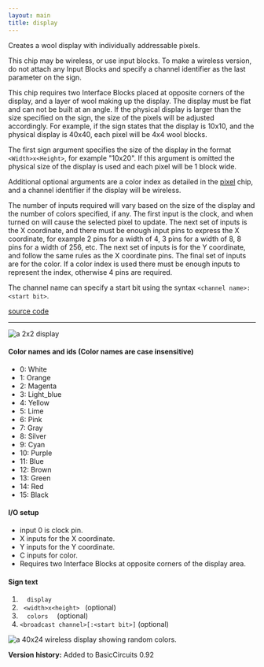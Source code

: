 ```yaml
---
layout: main
title: display
---
```

Creates a wool display with individually addressable pixels.

This chip may be wireless, or use input blocks. To make a wireless version, do not attach any Input Blocks and specify a channel identifier as the last parameter on the sign.

This chip requires two Interface Blocks placed at opposite corners of the display, and a layer of wool making up the display. The display must be flat and can not be built at an angle. If the physical display is larger than the size specified on the sign, the size of the pixels will be adjusted accordingly. For example, if the sign states that the display is 10x10, and the physical display is 40x40, each pixel will be 4x4 wool blocks.

The first sign argument specifies the size of the display in the format `<Width>x<Height>`, for example "10x20". If this argument is omitted the physical size of 
the display is used and each pixel will be 1 block wide.

Additional optional arguments are a color index as detailed in the [pixel](Pixel) chip, and a channel identifier if the display will be wireless.

The number of inputs required will vary based on the size of the display and the number of colors specified, if any. The first input is the clock, and when turned on will cause the selected pixel to update. The next set of inputs is the X coordinate, and there must be enough input pins to express the X coordinate, for example 2 pins for a width of 4, 3 pins for a width of 8, 8 pins for a width of 256, etc. The next set of inputs is for the Y coordinate, and follow the same rules as the X coordinate pins. The final set of inputs are for the color. If a color index is used there must be enough inputs to represent the index, otherwise 4 pins are required.

The channel name can specify a start bit using the syntax `<channel name>:<start bit>`.

[source code](https://github.com/eisental/BasicCircuits/blob/master/src/main/java/org/tal/basiccircuits/display.java)

* * *

![a 2x2 display](/RedstoneChips/images/display1.png "a 2x2 display")

#### Color names and ids (Color names are case insensitive)
- 0: White
- 1: Orange
- 2: Magenta
- 3: Light_blue
- 4: Yellow
- 5: Lime
- 6: Pink
- 7: Gray
- 8: Silver
- 9: Cyan
- 10: Purple
- 11: Blue
- 12: Brown
- 13: Green
- 14: Red
- 15: Black

#### I/O setup 
* input 0 is clock pin.
* X inputs for the X coordinate.
* Y inputs for the Y coordinate.
* C inputs for color.
* Requires two Interface Blocks at opposite corners of the display area.

#### Sign text
1. `   display   ` 
2. `  <width>x<height>  ` (optional)
2. `   colors   ` (optional)
3. ` <broadcast channel>[:<start bit>] ` (optional)

![a 40x24 wireless display showing random colors.](/RedstoneChips/images/display7.png "a 40x24 wireless display showing random colors.")

__Version history:__ Added to BasicCircuits 0.92

